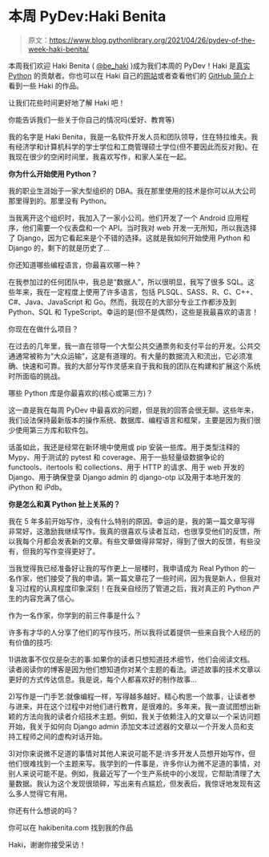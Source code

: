 # 本周 PyDev:Haki Benita

> 原文：<https://www.blog.pythonlibrary.org/2021/04/26/pydev-of-the-week-haki-benita/>

本周我们欢迎 Haki Benita ( [@be_haki](https://twitter.com/be_haki) )成为我们本周的 PyDev！Haki 是[真实 Python](https://realpython.com/team/hbenita/) 的贡献者。你也可以在 Haki 自己的[网站](https://hakibenita.com/)或者查看他们的 [GitHub 简介](https://github.com/hakib)上看到一些 Haki 的作品。

让我们花些时间更好地了解 Haki 吧！

你能告诉我们一些关于你自己的情况吗(爱好、教育等)

我的名字是 Haki Benita，我是一名软件开发人员和团队领导，住在特拉维夫。我有经济学和计算机科学的学士学位和工商管理硕士学位(但不要因此而反对我)。在我现在很少的空闲时间里，我喜欢写作，和家人呆在一起。

**你为什么开始使用 Python？**

我的职业生涯始于一家大型组织的 DBA。我在那里使用的技术是你可以从大公司那里得到的。那里没有 Python。

当我离开这个组织时，我加入了一家小公司。他们开发了一个 Android 应用程序，他们需要一个仪表盘和一个 API。当时我对 web 开发一无所知，所以我选择了 Django，因为它看起来是个不错的选择。这就是我如何开始使用 Python 和 Django 的，剩下的就是历史了...

你还知道哪些编程语言，你最喜欢哪一种？

在我参加过的任何团队中，我总是“数据人”，所以很明显，我写了很多 SQL。这些年来，我在一定程度上使用了许多语言，包括 PLSQL、SASS、R、C、C++、C#、Java、JavaScript 和 Go。然而，我现在的大部分专业工作都涉及到 Python、SQL 和 TypeScript。幸运的是(但不是偶然)，这些是我最喜欢的语言！

你现在在做什么项目？

在过去的几年里，我一直在领导一个大型公共交通票务和支付平台的开发。公共交通通常被称为“大众运输”，这是有道理的。有大量的数据流入和流出，它必须准确、快速和可靠。我的大部分写作灵感来自于我和我的团队在构建和扩展这个系统时所面临的挑战。

哪些 Python 库是你最喜欢的(核心或第三方)？

这一直是我在每周 PyDev 中最喜欢的问题，但是我的回答会很无聊。这些年来，我们设法保持最新版本的操作系统、数据库、编程语言和框架，主要是因为我们很少使用第三方库和软件包。

话虽如此，我还是经常在新环境中使用或 pip 安装一些库。用于类型注释的 Mypy、用于测试的 pytest 和 coverage、用于一些轻量级数据争论的 functools、itertools 和 collections、用于 HTTP 的请求、用于 web 开发的 Django、用于确保登录 Django admin 的 django-otp 以及用于本地开发的 iPython 和 iPdb。

**你是怎么和真 Python 扯上关系的？**

我在 5 年多前开始写作，没有什么特别的原因。幸运的是，我的第一篇文章写得非常好，这激励我继续写作。我真的很喜欢与读者互动，也很享受他们的反馈，所以我每个月都会发表新的文章。有些文章做得非常好，得到了很大的反馈，有些没有，但我的写作变得更好了。

当我觉得我已经准备好让我的写作更上一层楼时，我申请成为 Real Python 的一名作家，他们接受了我的申请。第一篇文章花了一些时间，因为我是新人，但我对复习过程的认真程度印象深刻！在我亲自经历了管道之后，我对真正的 Python 产生的内容充满了信心。

作为一名作家，你学到的前三件事是什么？

许多有才华的人分享了他们的写作技巧，所以我将试着提供一些来自我个人经历的有价值的技巧:

1)讲故事不仅仅是杂志的事:如果你的读者只想知道技术细节，他们会阅读文档。读者阅读你的博客是因为他们想知道你对某个主题的看法。讲述故事的技术文章以更好的方式传达信息。我是说，每个人都喜欢好的制作故事...

2)写作是一门手艺:就像编程一样，写得越多越好。精心构思一个故事，让读者参与进来，并在这个过程中对他们进行教育，是很难的。多年来，我一直试图想出新颖的方法向我的读者介绍技术主题。例如，我关于依赖注入的文章以一个采访问题开始，我关于如何向 Django admin 添加文本过滤器的文章以一个开发人员和支持工程师之间的虚构对话开始。

3)对你来说微不足道的事情对其他人来说可能不是:许多开发人员想开始写作，但他们很难找到一个主题来写。我学到的一件事是，许多你认为微不足道的事情，对别人来说可能不是。例如，我最近写了一个生产系统中的小发现，它帮助清理了大量数据。我认为这个发现很琐碎，写出来有点尴尬，但发表后，我惊讶地发现有这么多人觉得它有用。

你还有什么想说的吗？

你可以在 hakibenita.com 找到我的作品

Haki，谢谢你接受采访！